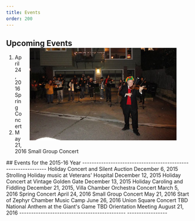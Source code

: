 ```yaml
---
title: Events
order: 200
---
```


<style>
div#events table {
  width: 117%;
}
</style>

## Upcoming Events<img style="float: right; margin-right: 40px; margin-left: 20px; margin-bottom: 10px; " width="400px" src="/images/caroling.jpg"></img>

1. April 24, 2016 Spring Concert
2. May 21, 2016 Small Group Concert

<div id = "events">
## Events for the 2015-16 Year
---------------------------------------------   -----------------
Holiday Concert and Silent Auction              December 6, 2015
Strolling Holiday music at Veterans' Hospital   December 12, 2015
Holiday Concert at Vintage Golden Gate          December 13, 2015
Holiday Caroling and Fiddling                   December 21, 2015,
Villa Chamber Orchestra Concert                 March 5, 2016
Spring Concert                                  April 24, 2016
Small Group Concert                             May 21, 2016
Start of Zephyr Chamber Music Camp              June 26, 2016
Union Square Concert                            TBD
National Anthem at the Giant's Game             TBD
Orientation Meeting                             August 21, 2016
---------------------------------------------   -----------------
</div>

